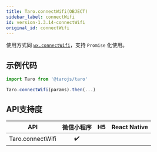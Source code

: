 ```yaml
---
title: Taro.connectWifi(OBJECT)
sidebar_label: connectWifi
id: version-1.3.14-connectWifi
original_id: connectWifi
---
```



使用方式同 [`wx.connectWifi`](https://developers.weixin.qq.com/miniprogram/dev/api/wx.connectWifi.html)，支持 `Promise` 化使用。

## 示例代码

```jsx
import Taro from '@tarojs/taro'

Taro.connectWifi(params).then(...)
```



## API支持度


| API | 微信小程序 | H5 | React Native |
| :-: | :-: | :-: | :-: |
| Taro.connectWifi | ✔️ |  |  |

